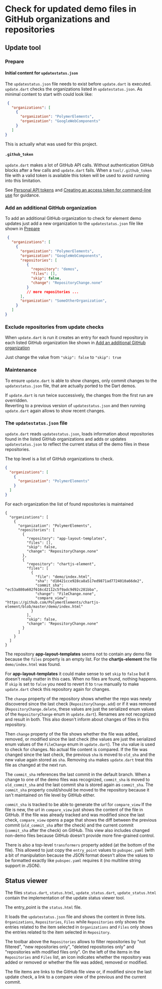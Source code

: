 # Check for updated demo files in GitHub organizations and repositories

## Update tool

### </a>Prepare

#### <a name="prepare"> Initial content for `updatestatus.json` 

The `updatestatus.json` file needs to exist before `update.dart` is executed.
`update.dart` checks the organizations listed in `updatestatus.json`.
As minimal content to start with could look like:
 
```json
 {
   "organizations": [
     {
       "organization": "PolymerElements",
       "organization": "GoogleWebComponents"
     }
   ]
}     
```     

This is actually what was used for this project.

#### `.github_token`

`update.dart` makes a lot of GitHub API calls. Without authentication GitHub
blocks after a few calls and `update.dart` fails.
When a `tool/.github_token` file with a valid token is available this token will
be used to avoid running into this limitation.
 
See [Personal API tokens](https://github.com/blog/1509-personal-api-tokens) and 
[Creating an access token for command-line use](https://help.github.com/articles/creating-an-access-token-for-command-line-use/)
for guidance. 


### <a name="add_organization"></a>Add an additional GitHub organization

To add an additional GitHub organization to check for element demo updates just
add a new organization to the `updatestatus.json` file like shown in 
[Prepare](#prepare)

```json
 {
   "organizations": [
     {
       "organization": "PolymerElements",
       "organization": "GoogleWebComponents",
       "repositories": [
          {
            "repository": "demos",
            "files": [],
            "skip": false,
            "change": "RepositoryChange.none"
          }
          // more repositories ...
       ],
       "organization": "SomeOtherOrganization",
     }
   ]
}     
```    

### Exclude repositories from update checks

When `update.dart` is run it creates an entry for each found repository in each
listed GitHub organization like shown in 
[Add an additional GitHub organization](#add_organization)

Just change the value from `"skip": false` to `"skip": true`
 
 
### Maintenance
 
To ensure `update.dart` is able to show changes, only commit changes to the 
`updatestatus.json` file, that are actually ported to the Dart demos. 

If `update.dart` is run twice successively, the changes from the first run are
overridden.   
Reverting to a previous version of `updatestatus.json` and then running 
`update.dart` again allows to show recent changes.  


### The `updatestatus.json` file

`update.dart` reads `updatestatus.json`, loads information about repositories 
found in the listed GitHub organizations and adds or updates 
`updatestatus.json` to reflect the current status of the demo files in these
repositories.

The top level is a list of GitHub organizations to check.

```json
{
  "organizations": [
    {
      "organization": "PolymerElements"
    }
  ]
}
```
      
For each organization the list of found repositories is maintained       

```
{
  "organizations": [
    {
      "organization": "PolymerElements",
      "repositories": [
        {
          "repository": "app-layout-templates",
          "files": [],
          "skip": false,
          "change": "RepositoryChange.none"
        },
        {
          "repository": "chartjs-element",
          "files": [
            {
              "file": "demo/index.html",
              "sha": "d10421cce928ca8a517ed9871ad7724010a66de2",
              "commit_sha": "ec53a880a602f616cd2112c5f9adc9d92c281bba",
              "change": "FileChange.none",
              "compare_view": "https://github.com/PolymerElements/chartjs-element/blob/master/demo/index.html"
            }
          ],
          "skip": false,
          "change": "RepositoryChange.none"
        }
      ]
    }
  ]
}
```

The repository **app-layout-templates** seems not to contain any demo file 
because the `files` property is an empty list. For the **chartjs-element** the
file `demo/index.html` was found.

For **app-layout-templates** it could make sense to set `skip` to `false` but 
it doesn't really matter in this caes. When no files are found, nothing happens.
If `skip` is set to `false` you need to revert it to `true` manually to make 
`update.dart` check this repository again for changes.

The `change` property of the repository shows whether the repo was newly 
discovered since the last check (`RepositoryChange.add`) or if it was removed 
(`RepositoryChange.delete`, these values are just the serialized enum values of 
the `RepositoryChange` enum in `update.dart`). Renames are not recognized and 
result in both. This also doesn't inform about changes of files in this 
repository.

Then `change` property of the file shows whether the file was added, removed, or
modified since the last check (the values are just the serialized enum values 
of the `FileChange` enum in `update.dart`). 
The `sha` value is used to check for changes. No actual file content is 
compared.
If the file was changed since the last check, the previous `sha` is moved to 
`old_sha` and the new value again stored as `sha`.
Removing `sha` makes `update.dart` treat this file as changed at the next run. 

The `commit_sha` references the last commit in the default branch.
When a change to one of the demo files was recognized, `commit_sha` is moved to
`old_commit_sha` and the last commit sha is stored again as `commit_sha`.
The `commit_sha` property could/should be moved to the repository because it 
isn't maintained on file level by GitHub either. 

`commit_sha` is tracked to be able to generate the url for `compare_view`
If the file is new, the url in `compare_view` just shows the content of the file
in GitHub.
If the file was already tracked and was modified since the last check, 
`compare_view` opens a page that shows the diff between the previous commit 
(`old_commit_sha` after the check) and the current commit (`commit_sha` after 
the check) on GitHub. This view also includes changed non-demo files because
GitHub doesn't provide more fine-grained control.

There is also a top-level `transformers` property added (at the bottom of the 
file). This allowed to just copy the `entry_point` values to `pubspec.yaml` 
(with a bit of manipulation because the JSON format doesn't allow the values
to be formatted exactly like `pubspec.yaml` requires it (no multiline string 
support in JSON).


 
## Status viewer

The files `status.dart`, `status.html`, `update_status.dart`, 
`update_status.html` contain the implementation of the update status viewer 
tool. 

The entry_point is the `status.html` file.

It loads the `updatestatus.json` file and shows the content in three lists.
`Organizations`, `Repositories`, `Files` while `Repositories` only shows
the entries related to the item selected in `Organizations` and `Files` only 
shows the entries related to the item selected in `Repository`.

The toolbar above the `Repositories` allows to filter repositories by 
"not filtered", "new repositories only", "deleted repositories only" and 
"repositories with modified files only".
On the left of the items in the `Repositories` and `Files` list, an icon 
indicates whether the repository was added or removed or whether the file
was added, removed or modified.
   
The file items are links to the GitHub file view or, if modified since the last
update check, a link to a compare view of the previous and the current commit.     
  


 
 
 
       

